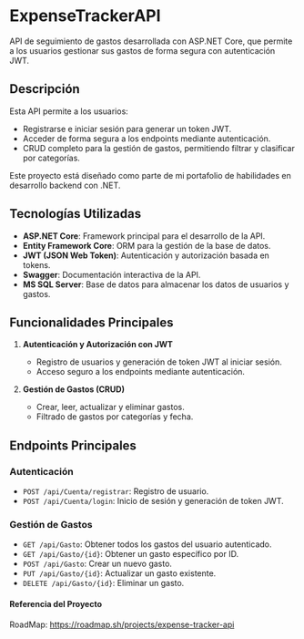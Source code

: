 # ExpenseTrackerAPI

API de seguimiento de gastos desarrollada con ASP.NET Core, que permite a los usuarios gestionar sus gastos de forma segura con autenticación JWT.

## Descripción

Esta API permite a los usuarios:
- Registrarse e iniciar sesión para generar un token JWT.
- Acceder de forma segura a los endpoints mediante autenticación.
- CRUD completo para la gestión de gastos, permitiendo filtrar y clasificar por categorías.

Este proyecto está diseñado como parte de mi portafolio de habilidades en desarrollo backend con .NET.

## Tecnologías Utilizadas

- **ASP.NET Core**: Framework principal para el desarrollo de la API.
- **Entity Framework Core**: ORM para la gestión de la base de datos.
- **JWT (JSON Web Token)**: Autenticación y autorización basada en tokens.
- **Swagger**: Documentación interactiva de la API.
- **MS SQL Server**: Base de datos para almacenar los datos de usuarios y gastos.

## Funcionalidades Principales

1. **Autenticación y Autorización con JWT**
   - Registro de usuarios y generación de token JWT al iniciar sesión.
   - Acceso seguro a los endpoints mediante autenticación.

2. **Gestión de Gastos (CRUD)**
   - Crear, leer, actualizar y eliminar gastos.
   - Filtrado de gastos por categorías y fecha.

## Endpoints Principales

### Autenticación
- `POST /api/Cuenta/registrar`: Registro de usuario.
- `POST /api/Cuenta/login`: Inicio de sesión y generación de token JWT.

### Gestión de Gastos
- `GET /api/Gasto`: Obtener todos los gastos del usuario autenticado.
- `GET /api/Gasto/{id}`: Obtener un gasto específico por ID.
- `POST /api/Gasto`: Crear un nuevo gasto.
- `PUT /api/Gasto/{id}`: Actualizar un gasto existente.
- `DELETE /api/Gasto/{id}`: Eliminar un gasto.

#### Referencia del Proyecto
RoadMap: https://roadmap.sh/projects/expense-tracker-api
